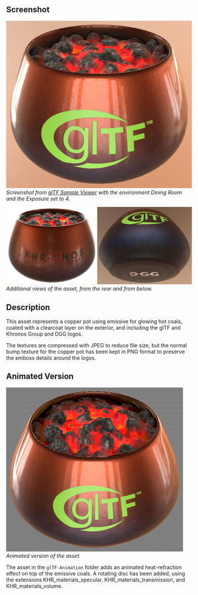 ## Screenshot

![Screenshot from glTF Sample Viewer](screenshot/screenshot_Large.jpg)
<br/>_Screenshot from [glTF Sample Viewer](https://github.khronos.org/glTF-Sample-Viewer-Release/) with the environment Dining Room and the Exposure set to 4._

![Additional angles from glTF Sample Viewer](screenshot/screenshot_Angles.jpg)
<br/>_Additional views of the asset, from the rear and from below._

## Description

This asset represents a copper pot using emissive for glowing hot coals, coated with a clearcoat layer on the exterior, and including the glTF and Khronos Group and DGG logos. 

The textures are compressed with JPEG to reduce file size, but the normal bump texture for the copper pot has been kept in PNG format to preserve the emboss details around the logos.

## Animated Version

![Animated version of the asset](screenshot/animation.gif)
<br/>_Animated version of the asset._

The asset in the `glTF-Animation` folder adds an animated heat-refraction effect on top of the emissive coals. A rotating disc has been added, using the extensions KHR_materials_specular, KHR_materials_transmission, and KHR_materials_volume.
